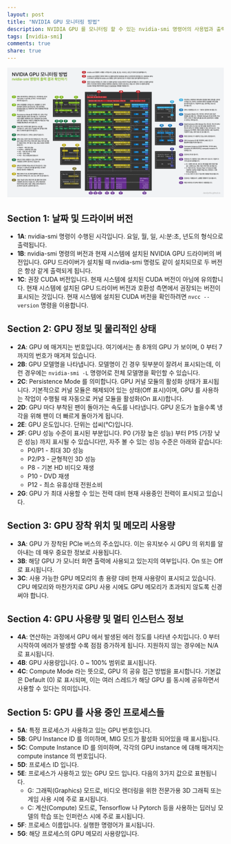 ```yaml
---
layout: post
title: "NVIDIA GPU 모니터링 방법"
description: NVIDIA GPU 를 모니터링 할 수 있는 nvidia-smi 명령어의 사용법과 출력 결과를 살펴본다.
tags: [nvidia-smi]
comments: true
share: true
---
```


![image](/images/2023-07-09/nvidia-smi-desc-kr.png "Description of nvidia-smi output")

## Section 1: 날짜 및 드라이버 버전

* **1A**: nvidia-smi 명령이 수행된 시각입니다. 요일, 월, 일, 시:분:초, 년도의 형식으로
  출력됩니다.
* **1B**: nvidia-smi 명령의 버전과 현재 시스템에 설치된 NVIDIA GPU 드라이버의 버전입니다.
  GPU 드라이버가 설치될 때 nvidia-smi 명령도 같이 설치되므로 두 버전은 항상 같게 출력되게 됩니다.
* **1C**: 권장 CUDA 버전입니다. 현재 시스템에 설치된 CUDA 버전이 아님에 유의합니다. 현재 시스템에
  설치된 GPU 드라이버 버전과 호환성 측면에서 권장되는 버전이 표시되는 것입니다. 현재 시스템에 설치된
  CUDA 버전을 확인하려면 `nvcc --version` 명령을 이용합니다.

## Section 2: GPU 정보 및 물리적인 상태

* **2A**: GPU 에 매겨지는 번호입니다. 여기에서는 총 8개의 GPU 가 보이며, 0 부터 7 까지의 번호가 
  매겨져 있습니다.
* **2B**: GPU 모델명을 나타냅니다. 모델명이 긴 경우 뒷부분이 잘려서 표시되는데, 이런 경우에는
  `nvidia-smi -L` 명령어로 전체 모델명을 확인할 수 있습니다.
* **2C**: Persistence Mode 를 의미합니다. GPU 커널 모듈의 활성화 상태가 표시됩니다. 기본적으로
  커널 모듈은 해제되어 있는 상태(Off 표시)이며, GPU 를 사용하는 작업이 수행될 때 자동으로 커널 모듈을
  활성화(On 표시)합니다.
* **2D**: GPU 마다 부착된 팬이 돌아가는 속도를 나타냅니다. GPU 온도가 높을수록 냉각을 위해 팬이 더
  빠르게 돌아가게 됩니다.
* **2E**: GPU 온도입니다. 단위는 섭씨(℃)입니다.
* **2F**: GPU 성능 수준이 표시된 부분입니다. P0 (가장 높은 성능) 부터 P15 (가장 낮은 성능) 까지
  표시될 수 있습니다만, 자주 볼 수 있는 성능 수준은 아래와 같습니다:
  * P0/P1 - 최대 3D 성능
  * P2/P3 - 균형적인 3D 성능
  * P8 - 기본 HD 비디오 재생
  * P10 - DVD 재생
  * P12 - 최소 유휴상태 전원소비
* **2G**: GPU 가 최대 사용할 수 있는 전력 대비 현재 사용중인 전력이 표시되고 있습니다.

## Section 3: GPU 장착 위치 및 메모리 사용량

* **3A**: GPU 가 장착된 PCIe 버스의 주소입니다. 이는 유지보수 시 GPU 의 위치를 알아내는 데 매우
  중요한 정보로 사용됩니다.
* **3B**: 해당 GPU 가 모니터 화면 출력에 사용되고 있는지의 여부입니다. On 또는 Off 로 표시됩니다.
* **3C**: 사용 가능한 GPU 메모리의 총 용량 대비 현재 사용량이 표시되고 있습니다. CPU 메모리와
  마찬가지로 GPU 사용 시에도 GPU 메모리가 초과되지 않도록 신경써야 합니다.

## Section 4: GPU 사용량 및 멀티 인스턴스 정보

* **4A**: 연산하는 과정에서 GPU 에서 발생된 에러 정도를 나타낸 수치입니다. 0 부터 시작하여 에러가
  발생할 수록 점점 증가하게 됩니다. 지원하지 않는 경우에는 N/A 로 표시됩니다.
* **4B**: GPU 사용량입니다. 0 ~ 100% 범위로 표시됩니다.
* **4C**: Compute Mode 라는 뜻으로, GPU 의 공유 접근 방법을 표시합니다. 기본값은 Default (0)
  로 표시되며, 이는 여러 스레드가 해당 GPU 를 동시에 공유하면서 사용할 수 있다는 의미입니다.

## Section 5: GPU 를 사용 중인 프로세스들

* **5A**: 특정 프로세스가 사용하고 있는 GPU 번호입니다.
* **5B**: GPU Instance ID 를 의미하며, MIG 모드가 활성화 되어있을 때 표시됩니다.
* **5C**: Compute Instance ID 를 의미하며, 각각의 GPU instance 에 대해 매겨지는 compute
  instance 의 번호입니다.
* **5D**: 프로세스 ID 입니다.
* **5E**: 프로세스가 사용하고 있는 GPU 모드 입니다. 다음의 3가지 값으로 표현됩니다.
  * G: 그래픽(Graphics) 모드로, 비디오 렌더링을 위한 전문가용 3D 그래픽 또는 게임 사용 시에 주로
    표시됩니다.
  * C: 계산(Compute) 모드로, Tensorflow 나 Pytorch 등을 사용하는 딥러닝 모델의 학습 또는
    인퍼런스 시에 주로 표시됩니다.
* **5F**: 프로세스 이름입니다. 실행한 명령어가 표시됩니다.
* **5G**: 해당 프로세스의 GPU 메모리 사용량입니다.
